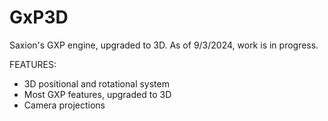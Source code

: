# GxP3D
Saxion's GXP engine, upgraded to 3D. 
As of 9/3/2024, work is in progress. 

FEATURES:
- 3D positional and rotational system
- Most GXP features, upgraded to 3D
- Camera projections
